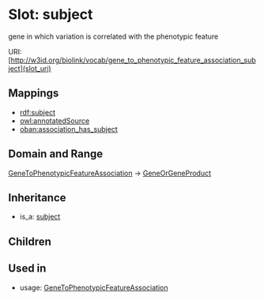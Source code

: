 # Slot: subject


gene in which variation is correlated with the phenotypic feature

URI: [http://w3id.org/biolink/vocab/gene_to_phenotypic_feature_association_subject](slot_uri)
## Mappings

 * [rdf:subject](http://purl.obolibrary.org/obo/rdf_subject)
 * [owl:annotatedSource](http://purl.obolibrary.org/obo/owl_annotatedSource)
 * [oban:association_has_subject](http://purl.obolibrary.org/obo/oban_association_has_subject)
## Domain and Range

[GeneToPhenotypicFeatureAssociation](GeneToPhenotypicFeatureAssociation.md) -> [GeneOrGeneProduct](GeneOrGeneProduct.md)
## Inheritance

 *  is_a: [subject](subject.md)
## Children

## Used in

 *  usage: [GeneToPhenotypicFeatureAssociation](GeneToPhenotypicFeatureAssociation.md)
